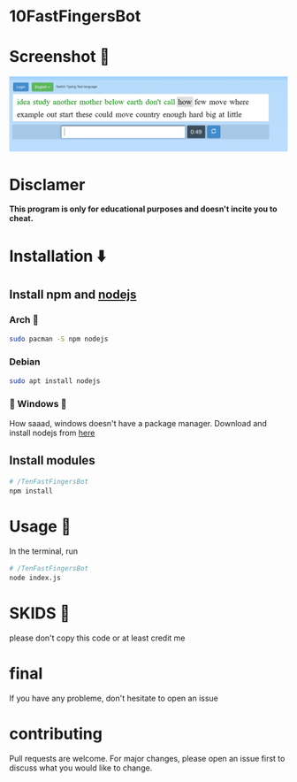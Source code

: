 # 10FastFingersBot
# Screenshot 📸
![screenshot](screenshot.gif)
# Disclamer
**This program is only for educational purposes and doesn't incite you to cheat.**
# Installation ⬇️
## Install npm and [nodejs](https://nodejs.org/en/) 
### Arch 🌠
```bash
sudo pacman -S npm nodejs
```
### Debian 
```bash 
sudo apt install nodejs
```
### 💩 Windows 💩 
How saaad, windows doesn't have a package manager.
Download and install nodejs from [here](https://archlinux.org/download/)
## Install modules
```bash
# /TenFastFingersBot
npm install
```
# Usage 🌟
In the terminal, run
```bash
# /TenFastFingersBot
node index.js
```
# SKIDS 👶
please don't copy this code or at least credit me 
# final
If you have any probleme, don't hesitate to open an issue
# contributing
Pull requests are welcome. For major changes, please open an issue first to discuss what you would like to change.